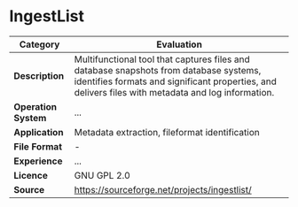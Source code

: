 # IngestList

| Category | Evaluation |
| --- | --- |
| **Description** | Multifunctional tool that captures files and database snapshots from database systems, identifies formats and significant properties, and delivers files with metadata and log information. |
| **Operation System** | ...  |
| **Application** | Metadata extraction, fileformat identification |
| **File Format** | - |
| **Experience** | ... |
| **Licence** | GNU GPL 2.0 |
| **Source** | https://sourceforge.net/projects/ingestlist/ |
